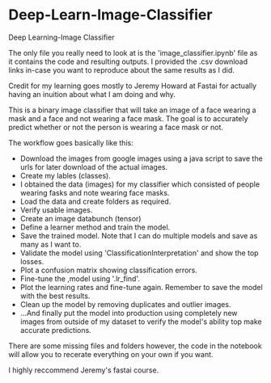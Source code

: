 # Deep-Learn-Image-Classifier
Deep Learning-Image Classifier

The only file you really need to look at is the 'image_classifier.ipynb' file as it contains the code and resulting outputs. I provided the .csv download links in-case you want to reproduce about the same results as I did.

Credit for my learning goes mostly to Jeremy Howard at Fastai for actually having an inuition about what I am doing and why. 

This is a binary image classifier that will take an image of a face wearing a mask and a face and not wearing a face mask. The goal is to accurately predict whether or not the person is wearing a face mask or not. 

The workflow goes basically like this:

* Download the images from google images using a java script to save the urls for later download of the actual images.
* Create my lables (classes).
* I obtained the data (images) for my classifier which consisted of people wearing fasks and note wearing face masks.
* Load the data and create folders as required.
* Verify usable images.
* Create an image databunch (tensor) 
* Define a learner method and train the model.
* Save the trained model. Note that I can do multiple models and save as many as I want to.
* Validate the model using 'ClassificationInterpretation' and show the top losses.
* Plot a confusion matrix showing classification errors.
* Fine-tune the ,model using '.lr_find'.
* Plot the learning rates and fine-tune again. Remember to save the model with the best results.
* Clean up the model by removing duplicates and outlier images.
* ...And finally put the model into production using completely new images from outside of my dataset to verify the model's ability top make accurate predictions.

There are some missing files and folders however, the code in the notebook will allow you to recerate everything on your own if you want.

I highly reccommend Jeremy's fastai course. 
